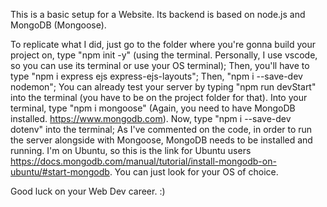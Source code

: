 This is a basic setup for a Website. Its backend is based on node.js and MongoDB (Mongoose).


To replicate what I did, just go to the folder where you're gonna build your project on, type "npm init -y" (using the terminal. Personally, I use vscode, so you can use its terminal or use your OS terminal);
Then, you'll have to type "npm i express ejs express-ejs-layouts";
Then, "npm i --save-dev nodemon";
You can already test your server by typing "npm run devStart" into the terminal (you have to be on the project folder for that).
Into your terminal, type "npm i mongoose" (Again, you need to have MongoDB installed. https://www.mongodb.com).
Now, type "npm i --save-dev dotenv" into the terminal;
As I've commented on the code, in order to run the server alongside with Mongoose, MongoDB needs to be installed and running. I'm on Ubuntu, so this is the link for Ubuntu users https://docs.mongodb.com/manual/tutorial/install-mongodb-on-ubuntu/#start-mongodb. You can just look for your OS of choice.

Good luck on your Web Dev career. :)
